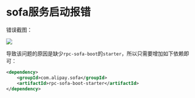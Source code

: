 # sofa服务启动报错



错误截图：

![](https://syske-pic-bed.oss-cn-hangzhou.aliyuncs.com/imgs/2022/20220509095157.png)

导致该问题的原因是缺少`rpc-sofa-boot`的`starter`，所以只需要增加如下依赖即可：

```xml
<dependency>
    <groupId>com.alipay.sofa</groupId>
    <artifactId>rpc-sofa-boot-starter</artifactId>
</dependency>
```

